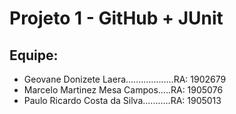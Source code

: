 # Projeto 1 - GitHub + JUnit

## Equipe:
* Geovane Donizete Laera...................RA: 1902679
* Marcelo Martinez Mesa Campos.....RA: 1905076
* Paulo Ricardo Costa da Silva...........RA: 1905013
